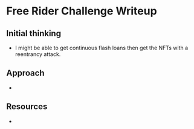 # Free Rider Challenge Writeup

## Initial thinking
- I might be able to get continuous flash loans then get the NFTs with a reentrancy attack.

## Approach
- 

## Resources
- 